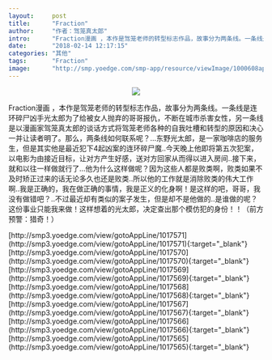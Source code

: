 ```yaml
---
layout:     post
title:      "Fraction"
author:     "作者：驾笼真太郎"
intro:      "Fraction漫画 ，本作是驾笼老师的转型标志作品，故事分为两条线。一条线是连环碎尸凶手光太郎为了给被女人抛弃的哥哥报仇，不断在城市杀害女性，另一条线是以漫画家驾笼真太郎的谈话方式将驾笼老师各种的自我吐槽和转型的原因和决心一并让读者明了。那么，两条线如何联系呢？...东野光太郎，是一家咖啡店的服务生，但是其实他是最近犯下4起凶案的连环碎尸魔..今天晚上他即将第五次犯案，以电影为由接近目标，让对方产生好感，送对方回家从而得以进入房间..接下来，就和以往一样做就行了...他为什么这样做呢？因为这些人都是败类啊，败类如果不及时矫正过来的话无论多久也还是败类..所以他的工作就是消除败类的伟大工作啊..我是正确的，我在做正确的事情，我是正义的化身啊！是这样的吧，哥哥，我没有做错吧？..不过最近却有类似的案子发生，但是却不是他做的..是谁做的呢？这份事业只能我来做！这样想着的光太郎，决定查出那个模仿犯的身份！！（前方预警：猎奇！）"
date:       "2018-02-14 12:17:15"
categories: "其他"
tags:       "Fraction"
image:      "http://smp.yoedge.com/smp-app/resource/viewImage/1000608appline.png"
---
```

<div style="text-align: center">
<p><img src="http://smp.yoedge.com/smp-app/resource/viewImage/1000608appline.png"/></p>
</div>
<p class="post-meta">
<span>Fraction漫画 ，本作是驾笼老师的转型标志作品，故事分为两条线。一条线是连环碎尸凶手光太郎为了给被女人抛弃的哥哥报仇，不断在城市杀害女性，另一条线是以漫画家驾笼真太郎的谈话方式将驾笼老师各种的自我吐槽和转型的原因和决心一并让读者明了。那么，两条线如何联系呢？...东野光太郎，是一家咖啡店的服务生，但是其实他是最近犯下4起凶案的连环碎尸魔..今天晚上他即将第五次犯案，以电影为由接近目标，让对方产生好感，送对方回家从而得以进入房间..接下来，就和以往一样做就行了...他为什么这样做呢？因为这些人都是败类啊，败类如果不及时矫正过来的话无论多久也还是败类..所以他的工作就是消除败类的伟大工作啊..我是正确的，我在做正确的事情，我是正义的化身啊！是这样的吧，哥哥，我没有做错吧？..不过最近却有类似的案子发生，但是却不是他做的..是谁做的呢？这份事业只能我来做！这样想着的光太郎，决定查出那个模仿犯的身份！！（前方预警：猎奇！）</span>
</p>
[http://smp3.yoedge.com/view/gotoAppLine/1017571](http://smp3.yoedge.com/view/gotoAppLine/1017571){:target="_blank"}
[http://smp3.yoedge.com/view/gotoAppLine/1017570](http://smp3.yoedge.com/view/gotoAppLine/1017570){:target="_blank"}
[http://smp3.yoedge.com/view/gotoAppLine/1017569](http://smp3.yoedge.com/view/gotoAppLine/1017569){:target="_blank"}
[http://smp3.yoedge.com/view/gotoAppLine/1017568](http://smp3.yoedge.com/view/gotoAppLine/1017568){:target="_blank"}
[http://smp3.yoedge.com/view/gotoAppLine/1017567](http://smp3.yoedge.com/view/gotoAppLine/1017567){:target="_blank"}
[http://smp3.yoedge.com/view/gotoAppLine/1017566](http://smp3.yoedge.com/view/gotoAppLine/1017566){:target="_blank"}
[http://smp3.yoedge.com/view/gotoAppLine/1017565](http://smp3.yoedge.com/view/gotoAppLine/1017565){:target="_blank"}


